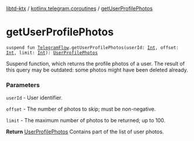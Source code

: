 [libtd-ktx](../index.md) / [kotlinx.telegram.coroutines](index.md) / [getUserProfilePhotos](./get-user-profile-photos.md)

# getUserProfilePhotos

`suspend fun `[`TelegramFlow`](../kotlinx.telegram.core/-telegram-flow/index.md)`.getUserProfilePhotos(userId: `[`Int`](https://kotlinlang.org/api/latest/jvm/stdlib/kotlin/-int/index.html)`, offset: `[`Int`](https://kotlinlang.org/api/latest/jvm/stdlib/kotlin/-int/index.html)`, limit: `[`Int`](https://kotlinlang.org/api/latest/jvm/stdlib/kotlin/-int/index.html)`): `[`UserProfilePhotos`](https://tdlibx.github.io/td/docs/org/drinkless/td/libcore/telegram/TdApi/UserProfilePhotos.html)

Suspend function, which returns the profile photos of a user. The result of this query may be
outdated: some photos might have been deleted already.

### Parameters

`userId` - User identifier.

`offset` - The number of photos to skip; must be non-negative.

`limit` - The maximum number of photos to be returned; up to 100.

**Return**
[UserProfilePhotos](https://tdlibx.github.io/td/docs/org/drinkless/td/libcore/telegram/TdApi/UserProfilePhotos.html) Contains part of the list of user photos.

